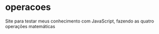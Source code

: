 # operacoes
Site para testar meus conhecimento com JavaScript, fazendo as quatro operações matemáticas
